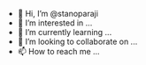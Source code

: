 - 👋 Hi, I’m @stanoparaji
- 👀 I’m interested in ...
- 🌱 I’m currently learning ...
- 💞️ I’m looking to collaborate on ...
- 📫 How to reach me ...

<!---
stanoparaji/stanoparaji is a ✨ special ✨ repository because its `README.md` (this file) appears on your GitHub profile.
You can click the Preview link to take a look at your changes.
--->
